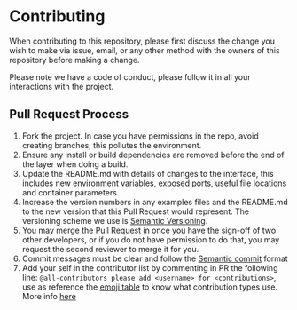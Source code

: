 # Contributing

When contributing to this repository, please first discuss the change you wish to make via issue,
email, or any other method with the owners of this repository before making a change. 

Please note we have a code of conduct, please follow it in all your interactions with the project.

## Pull Request Process

1. Fork the project. In case you have permissions in the repo, avoid creating branches, this pollutes the environment.
2. Ensure any install or build dependencies are removed before the end of the layer when doing a 
   build.
4. Update the README.md with details of changes to the interface, this includes new environment 
   variables, exposed ports, useful file locations and container parameters.
5. Increase the version numbers in any examples files and the README.md to the new version that this
   Pull Request would represent. The versioning scheme we use is [Semantic Versioning](http://semver.org/).
6. You may merge the Pull Request in once you have the sign-off of two other developers, or if you 
   do not have permission to do that, you may request the second reviewer to merge it for you.
7. Commit messages must be clear and follow the [Semantic commit](https://www.conventionalcommits.org/en/v1.0.0-beta.2/) format
8. Add your self in the contributor list by commenting in PR the following line: `@all-contributors please add <username> for <contributions>`, use as reference the [emoji table](https://allcontributors.org/docs/en/emoji-key) to know what contribution types use. More info [here](https://allcontributors.org/docs/en/bot/usage)
